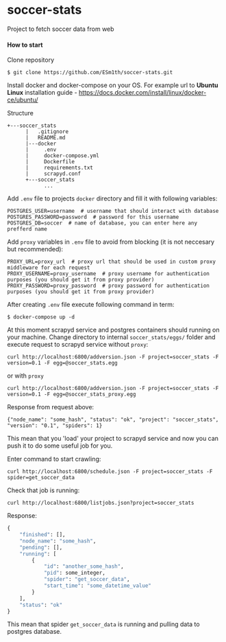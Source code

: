 # soccer-stats
Project to fetch soccer data from web

#### How to start
Clone repository
```
$ git clone https://github.com/ESm1th/soccer-stats.git
```

Install docker and docker-compose on your OS. For example url to **Ubuntu Linux** installation guide - https://docs.docker.com/install/linux/docker-ce/ubuntu/

Structure
```
+---soccer_stats
      |   .gitignore
      |   README.md
      |---docker
      |     .env
      |     docker-compose.yml
      |     Dockerfile
      |     requirements.txt
      |     scrapyd.conf
      +---soccer_stats
            ...
```

Add `.env` file to projects `docker` directory and fill it with following variables:
```
POSTGRES_USER=username  # username that should interact with database
POSTGRES_PASSWORD=password  # password for this username
POSTGRES_DB=soccer  # name of database, you can enter here any prefferd name
```
Add `proxy` variables in `.env` file to avoid from blocking (it is not neccesary but recommended):
```
PROXY_URL=proxy_url  # proxy url that should be used in custom proxy middleware for each request
PROXY_USERNAME=proxy_username  # proxy username for authentication purposes (you should get it from proxy provider)
PROXY_PASSWORD=proxy_password  # proxy password for authentication purposes (you should get it from proxy provider)
```

After creating `.env` file execute following command in term:
```
$ docker-compose up -d
```

At this moment scrapyd service and postgres containers should running on your machine.
Change directory to internal `soccer_stats/eggs/` folder and execute request to scrapyd service without `proxy`:
```
curl http://localhost:6800/addversion.json -F project=soccer_stats -F version=0.1 -F egg=@soccer_stats.egg
```
or with `proxy`
```
curl http://localhost:6800/addversion.json -F project=soccer_stats -F version=0.1 -F egg=@soccer_stats_proxy.egg
```
Response from request above:
```
{"node_name": "some_hash", "status": "ok", "project": "soccer_stats", "version": "0.1", "spiders": 1}
```
This mean that you 'load' your project to scrapyd service and now you can push it to do some useful job for you.

Enter command to start crawling:
```
curl http://localhost:6800/schedule.json -F project=soccer_stats -F spider=get_soccer_data
```

Check that job is running:
```
curl http://localhost:6800/listjobs.json?project=soccer_stats
```

Response:
```python
{
    "finished": [],
    "node_name": "some_hash",
    "pending": [],
    "running": [
        {
            "id": "another_some_hash",
            "pid": some_integer,
            "spider": "get_soccer_data",
            "start_time": "some_datetime_value"
        }
    ],
    "status": "ok"
}
```

This mean that spider `get_soccer_data` is running and pulling data to postgres database.

